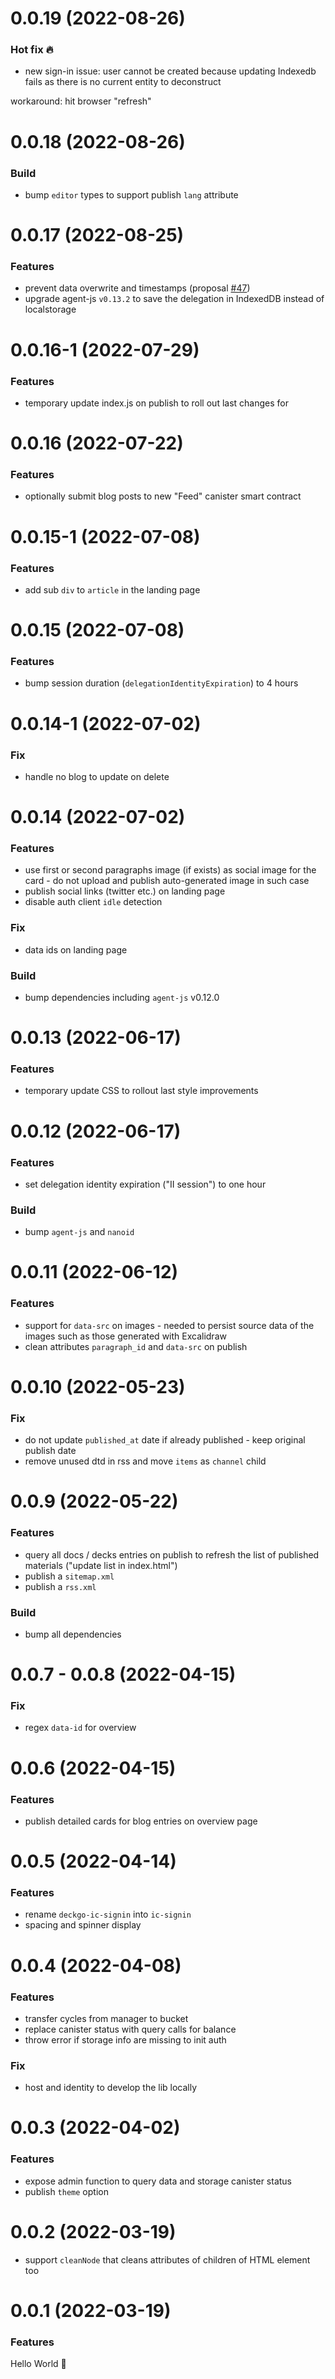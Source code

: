 # 0.0.19 (2022-08-26)

### Hot fix 🔥

- new sign-in issue: user cannot be created because updating Indexedb fails as there is no current entity to deconstruct

workaround: hit browser "refresh"

# 0.0.18 (2022-08-26)

### Build

- bump `editor` types to support publish `lang` attribute

# 0.0.17 (2022-08-25)

### Features

- prevent data overwrite and timestamps (proposal [#47](https://github.com/papyrs/papyrs/discussions/47))
- upgrade agent-js `v0.13.2` to save the delegation in IndexedDB instead of localstorage

# 0.0.16-1 (2022-07-29)

### Features

- temporary update index.js on publish to roll out last changes for <web-social-share />

# 0.0.16 (2022-07-22)

### Features

- optionally submit blog posts to new "Feed" canister smart contract

# 0.0.15-1 (2022-07-08)

### Features

- add sub `div` to `article` in the landing page

# 0.0.15 (2022-07-08)

### Features

- bump session duration (`delegationIdentityExpiration`) to 4 hours

# 0.0.14-1 (2022-07-02)

### Fix

- handle no blog to update on delete

# 0.0.14 (2022-07-02)

### Features

- use first or second paragraphs image (if exists) as social image for the card - do not upload and publish auto-generated image in such case
- publish social links (twitter etc.) on landing page
- disable auth client `idle` detection

### Fix

- data ids on landing page

### Build

- bump dependencies including `agent-js` v0.12.0

# 0.0.13 (2022-06-17)

### Features

- temporary update CSS to rollout last style improvements

# 0.0.12 (2022-06-17)

### Features

- set delegation identity expiration ("II session") to one hour

### Build

- bump `agent-js` and `nanoid`

# 0.0.11 (2022-06-12)

### Features

- support for `data-src` on images - needed to persist source data of the images such as those generated with Excalidraw
- clean attributes `paragraph_id` and `data-src` on publish

# 0.0.10 (2022-05-23)

### Fix

- do not update `published_at` date if already published - keep original publish date
- remove unused dtd in rss and move `items` as `channel` child

# 0.0.9 (2022-05-22)

### Features

- query all docs / decks entries on publish to refresh the list of published materials ("update list in index.html")
- publish a `sitemap.xml`
- publish a `rss.xml`

### Build

- bump all dependencies

# 0.0.7 - 0.0.8 (2022-04-15)

### Fix

- regex `data-id` for overview

# 0.0.6 (2022-04-15)

### Features

- publish detailed cards for blog entries on overview page

# 0.0.5 (2022-04-14)

### Features

- rename `deckgo-ic-signin` into `ic-signin`
- spacing and spinner display

# 0.0.4 (2022-04-08)

### Features

- transfer cycles from manager to bucket
- replace canister status with query calls for balance
- throw error if storage info are missing to init auth

### Fix

- host and identity to develop the lib locally

# 0.0.3 (2022-04-02)

### Features

- expose admin function to query data and storage canister status
- publish `theme` option

# 0.0.2 (2022-03-19)

- support `cleanNode` that cleans attributes of children of HTML element too

# 0.0.1 (2022-03-19)

### Features

Hello World 👋
